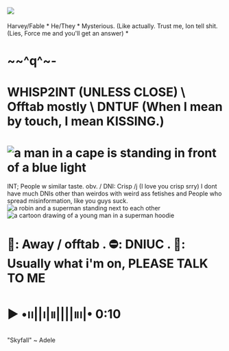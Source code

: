 # <img src="https://i.redd.it/5vte6zpg8nyb1.gif"/>
Harvey/Fable * He/They * Mysterious. (Like actually. Trust me, Ion tell shit. (Lies, Force me and you'll get an answer) *
# ~~^q^~-
# WHISP2INT (UNLESS CLOSE) \ Offtab mostly \ DNTUF (When I mean by touch, I mean KISSING.)
# <img src="https://media1.tenor.com/m/efmFdfalizsAAAAC/gravity-falls-stanford-pines.gif" alt="a man in a cape is standing in front of a blue light"/>
INT; People w similar taste. obv. / DNI: Crisp /j (I love you crisp srry) I dont have much DNIs other than weirdos with weird ass fetishes and People who spread misinformation, like you guys suck.
<img src="https://media1.tenor.com/m/LMlqtpx74ocAAAAd/batman-superman.gif" alt="a robin and a superman standing next to each other"/>
<img src="https://media1.tenor.com/m/sFsxol49M2gAAAAC/supersons-jaelin.gif" alt="a cartoon drawing of a young man in a superman hoodie"/>
# 🌙: Away / offtab . ⛔: DNIUC . 💬: Usually what i'm on, PLEASE TALK TO ME
# ▶︎ •၊၊||၊|။||||။‌‌‌‌‌၊|• 0:10 
"Skyfall" ~ Adele
